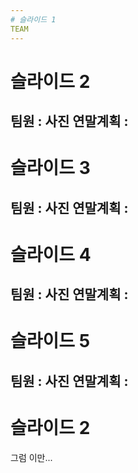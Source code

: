 ```yaml
---
# 슬라이드 1
TEAM
---
```

# 슬라이드 2
팀원 :
사진
연말계획 :
---
# 슬라이드 3
팀원 :
사진
연말계획 :
---
# 슬라이드 4
팀원 :
사진
연말계획 :
---
# 슬라이드 5
팀원 :
사진
연말계획 :
---
# 슬라이드 2
그럼 이만...
